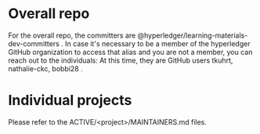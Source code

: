 # Overall repo
For the overall repo, the committers are @hyperledger/learning-materials-dev-committers .  In case it's necessary to be a member of the hyperledger GitHub organization to access that alias and you are not a member, you can reach out to the individuals: At this time, they are GitHub users tkuhrt, nathalie-ckc, bobbi28 .

# Individual projects
Please refer to the ACTIVE/\<project\>/MAINTAINERS.md files.
